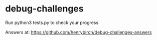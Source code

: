 # debug-challenges
Run python3 tests.py to check your progress

Answers at:
https://github.com/henrybirch/debug-challenges-answers